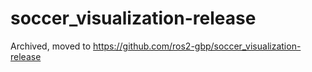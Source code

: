 # soccer_visualization-release

Archived, moved to https://github.com/ros2-gbp/soccer_visualization-release
